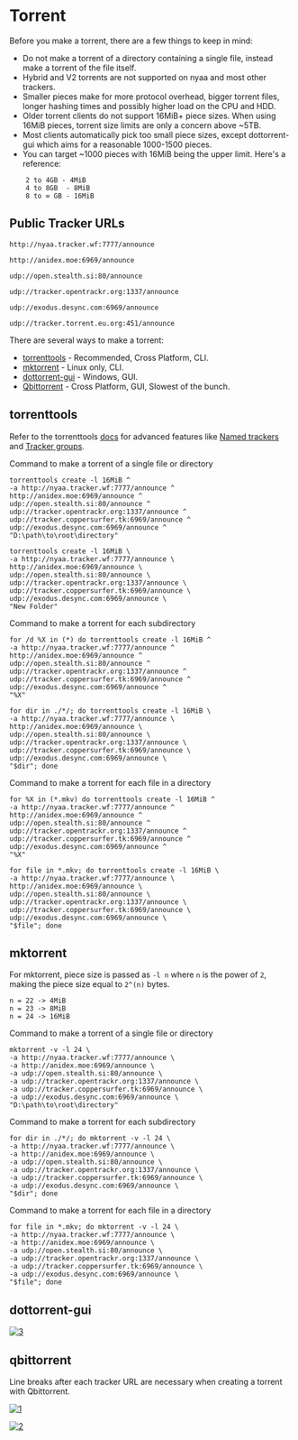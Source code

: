 # Torrent

Before you make a torrent, there are a few things to keep in mind:
- Do not make a torrent of a directory containing a single file, instead make a torrent of the file itself.
- Hybrid and V2 torrents are not supported on nyaa and most other trackers.
- Smaller pieces make for more protocol overhead, bigger torrent files, longer hashing times and possibly higher load on the CPU and HDD.
- Older torrent clients do not support 16MiB+ piece sizes. When using 16MiB pieces, torrent size limits are only a concern above ~5TB.
- Most clients automatically pick too small piece sizes, except dottorrent-gui which aims for a reasonable 1000-1500 pieces.
- You can target ~1000 pieces with 16MiB being the upper limit. Here's a reference:
```
    2 to 4GB - 4MiB
    4 to 8GB  - 8MiB
    8 to ∞ GB - 16MiB
```


## Public Tracker URLs
```
http://nyaa.tracker.wf:7777/announce

http://anidex.moe:6969/announce

udp://open.stealth.si:80/announce

udp://tracker.opentrackr.org:1337/announce

udp://exodus.desync.com:6969/announce

udp://tracker.torrent.eu.org:451/announce
```

There are several ways to make a torrent:
- [torrenttools](https://github.com/fbdtemme/torrenttools) - Recommended, Cross Platform, CLI.
- [mktorrent](https://github.com/pobrn/mktorrent) - Linux only, CLI.
- [dottorrent-gui](https://github.com/kz26/dottorrent-gui) - Windows, GUI.
- [Qbittorrent](https://www.qbittorrent.org/) - Cross Platform, GUI, Slowest of the bunch.

## torrenttools
Refer to the torrenttools [docs](https://fbdtemme.github.io/torrenttools/index.html) for advanced features like [Named trackers](https://fbdtemme.github.io/torrenttools/configuration.html#named-trackers) and [Tracker groups](https://fbdtemme.github.io/torrenttools/configuration.html#tracker-groups).

Command to make a torrent of a single file or directory
```batch
torrenttools create -l 16MiB ^
-a http://nyaa.tracker.wf:7777/announce ^
http://anidex.moe:6969/announce ^
udp://open.stealth.si:80/announce ^
udp://tracker.opentrackr.org:1337/announce ^
udp://tracker.coppersurfer.tk:6969/announce ^
udp://exodus.desync.com:6969/announce ^
"D:\path\to\root\directory"
```
```shell
torrenttools create -l 16MiB \
-a http://nyaa.tracker.wf:7777/announce \
http://anidex.moe:6969/announce \
udp://open.stealth.si:80/announce \
udp://tracker.opentrackr.org:1337/announce \
udp://tracker.coppersurfer.tk:6969/announce \
udp://exodus.desync.com:6969/announce \
"New Folder"
```

Command to make a torrent for each subdirectory
```batch
for /d %X in (*) do torrenttools create -l 16MiB ^
-a http://nyaa.tracker.wf:7777/announce ^
http://anidex.moe:6969/announce ^
udp://open.stealth.si:80/announce ^
udp://tracker.opentrackr.org:1337/announce ^
udp://tracker.coppersurfer.tk:6969/announce ^
udp://exodus.desync.com:6969/announce ^
"%X"
```
```shell
for dir in ./*/; do torrenttools create -l 16MiB \
-a http://nyaa.tracker.wf:7777/announce \
http://anidex.moe:6969/announce \
udp://open.stealth.si:80/announce \
udp://tracker.opentrackr.org:1337/announce \
udp://tracker.coppersurfer.tk:6969/announce \
udp://exodus.desync.com:6969/announce \
"$dir"; done
```

Command to make a torrent for each file in a directory
```batch
for %X in (*.mkv) do torrenttools create -l 16MiB ^
-a http://nyaa.tracker.wf:7777/announce ^
http://anidex.moe:6969/announce ^
udp://open.stealth.si:80/announce ^
udp://tracker.opentrackr.org:1337/announce ^
udp://tracker.coppersurfer.tk:6969/announce ^
udp://exodus.desync.com:6969/announce ^
"%X"
```
```shell
for file in *.mkv; do torrenttools create -l 16MiB \
-a http://nyaa.tracker.wf:7777/announce \
http://anidex.moe:6969/announce \
udp://open.stealth.si:80/announce \
udp://tracker.opentrackr.org:1337/announce \
udp://tracker.coppersurfer.tk:6969/announce \
udp://exodus.desync.com:6969/announce \
"$file"; done
```

## mktorrent
For mktorrent, piece size is passed as `-l n` where `n` is the power of `2`, making the piece size equal to `2^(n)` bytes.
```
n = 22 -> 4MiB
n = 23 -> 8MiB
n = 24 -> 16MiB
```

Command to make a torrent of a single file or directory
```shell
mktorrent -v -l 24 \
-a http://nyaa.tracker.wf:7777/announce \
-a http://anidex.moe:6969/announce \
-a udp://open.stealth.si:80/announce \
-a udp://tracker.opentrackr.org:1337/announce \
-a udp://tracker.coppersurfer.tk:6969/announce \
-a udp://exodus.desync.com:6969/announce \
"D:\path\to\root\directory"
```

Command to make a torrent for each subdirectory
```shell
for dir in ./*/; do mktorrent -v -l 24 \
-a http://nyaa.tracker.wf:7777/announce \
-a http://anidex.moe:6969/announce \
-a udp://open.stealth.si:80/announce \
-a udp://tracker.opentrackr.org:1337/announce \
-a udp://tracker.coppersurfer.tk:6969/announce \
-a udp://exodus.desync.com:6969/announce \
"$dir"; done
```

Command to make a torrent for each file in a directory
```shell
for file in *.mkv; do mktorrent -v -l 24 \
-a http://nyaa.tracker.wf:7777/announce \
-a http://anidex.moe:6969/announce \
-a udp://open.stealth.si:80/announce \
-a udp://tracker.opentrackr.org:1337/announce \
-a udp://tracker.coppersurfer.tk:6969/announce \
-a udp://exodus.desync.com:6969/announce \
"$file"; done
```

## dottorrent-gui

[![3](https://files.catbox.moe/e9qczy.png "3")](https://files.catbox.moe/e9qczy.png "3")

## qbittorrent

Line breaks after each tracker URL are necessary when creating a torrent with Qbittorrent.

[![1](https://files.catbox.moe/rwmjc7.png "1")](https://files.catbox.moe/rwmjc7.png "1")

[![2](https://files.catbox.moe/ua77r3.png "2")](https://files.catbox.moe/ua77r3.png "2")
